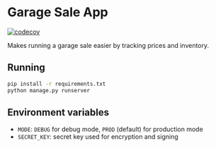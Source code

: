 # Garage Sale App

[![codecov](https://codecov.io/gh/raian621/garage-sale/graph/badge.svg?token=96TAKPWAZO)](https://codecov.io/gh/raian621/garage-sale)

Makes running a garage sale easier by tracking prices and inventory.

## Running

```sh
pip install -r requirements.txt
python manage.py runserver
```

## Environment variables

- `MODE`: `DEBUG` for debug mode, `PROD` (default) for production mode
- `SECRET_KEY`: secret key used for encryption and signing
